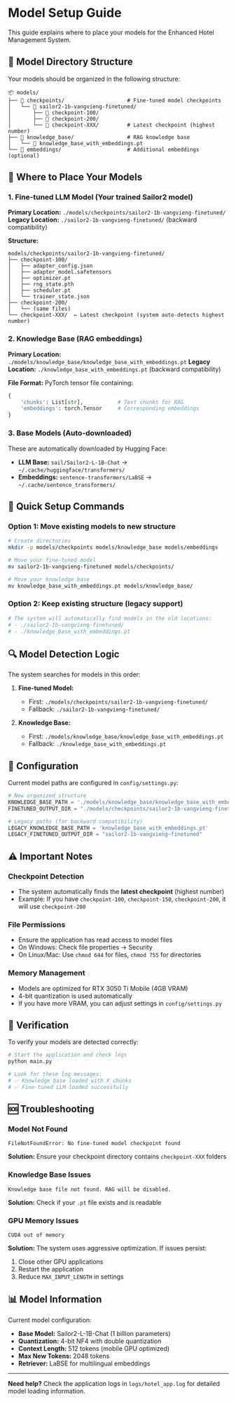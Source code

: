 # Model Setup Guide

This guide explains where to place your models for the Enhanced Hotel Management System.

## 📁 Model Directory Structure

Your models should be organized in the following structure:

```
📦 models/
├── 📁 checkpoints/                    # Fine-tuned model checkpoints
│   └── 📁 sailor2-1b-vangvieng-finetuned/
│       ├── 📁 checkpoint-100/
│       ├── 📁 checkpoint-200/
│       └── 📁 checkpoint-XXX/         # Latest checkpoint (highest number)
├── 📁 knowledge_base/                 # RAG knowledge base
│   └── 📄 knowledge_base_with_embeddings.pt
└── 📁 embeddings/                     # Additional embeddings (optional)
```

## 🎯 **Where to Place Your Models**

### 1. **Fine-tuned LLM Model** (Your trained Sailor2 model)

**Primary Location:** `./models/checkpoints/sailor2-1b-vangvieng-finetuned/`
**Legacy Location:** `./sailor2-1b-vangvieng-finetuned/` (backward compatibility)

**Structure:**
```
models/checkpoints/sailor2-1b-vangvieng-finetuned/
├── checkpoint-100/
│   ├── adapter_config.json
│   ├── adapter_model.safetensors
│   ├── optimizer.pt
│   ├── rng_state.pth
│   ├── scheduler.pt
│   └── trainer_state.json
├── checkpoint-200/
│   └── (same files)
└── checkpoint-XXX/  ← Latest checkpoint (system auto-detects highest number)
```

### 2. **Knowledge Base** (RAG embeddings)

**Primary Location:** `./models/knowledge_base/knowledge_base_with_embeddings.pt`
**Legacy Location:** `./knowledge_base_with_embeddings.pt` (backward compatibility)

**File Format:** PyTorch tensor file containing:
```python
{
    'chunks': List[str],           # Text chunks for RAG
    'embeddings': torch.Tensor     # Corresponding embeddings
}
```

### 3. **Base Models** (Auto-downloaded)

These are automatically downloaded by Hugging Face:
- **LLM Base:** `sail/Sailor2-L-1B-Chat` → `~/.cache/huggingface/transformers/`
- **Embeddings:** `sentence-transformers/LaBSE` → `~/.cache/sentence_transformers/`

## 🚀 **Quick Setup Commands**

### Option 1: Move existing models to new structure
```bash
# Create directories
mkdir -p models/checkpoints models/knowledge_base models/embeddings

# Move your fine-tuned model
mv sailor2-1b-vangvieng-finetuned models/checkpoints/

# Move your knowledge base
mv knowledge_base_with_embeddings.pt models/knowledge_base/
```

### Option 2: Keep existing structure (legacy support)
```bash
# The system will automatically find models in the old locations:
# - ./sailor2-1b-vangvieng-finetuned/
# - ./knowledge_base_with_embeddings.pt
```

## 🔍 **Model Detection Logic**

The system searches for models in this order:

1. **Fine-tuned Model:**
   - First: `./models/checkpoints/sailor2-1b-vangvieng-finetuned/`
   - Fallback: `./sailor2-1b-vangvieng-finetuned/`

2. **Knowledge Base:**
   - First: `./models/knowledge_base/knowledge_base_with_embeddings.pt`
   - Fallback: `./knowledge_base_with_embeddings.pt`

## 📝 **Configuration**

Current model paths are configured in `config/settings.py`:

```python
# New organized structure
KNOWLEDGE_BASE_PATH = './models/knowledge_base/knowledge_base_with_embeddings.pt'
FINETUNED_OUTPUT_DIR = "./models/checkpoints/sailor2-1b-vangvieng-finetuned"

# Legacy paths (for backward compatibility)
LEGACY_KNOWLEDGE_BASE_PATH = 'knowledge_base_with_embeddings.pt'
LEGACY_FINETUNED_OUTPUT_DIR = "sailor2-1b-vangvieng-finetuned"
```

## ⚠️ **Important Notes**

### Checkpoint Detection
- The system automatically finds the **latest checkpoint** (highest number)
- Example: If you have `checkpoint-100`, `checkpoint-150`, `checkpoint-200`, it will use `checkpoint-200`

### File Permissions
- Ensure the application has read access to model files
- On Windows: Check file properties → Security
- On Linux/Mac: Use `chmod 644` for files, `chmod 755` for directories

### Memory Management
- Models are optimized for RTX 3050 Ti Mobile (4GB VRAM)
- 4-bit quantization is used automatically
- If you have more VRAM, you can adjust settings in `config/settings.py`

## 🔧 **Verification**

To verify your models are detected correctly:

```bash
# Start the application and check logs
python main.py

# Look for these log messages:
# ✅ Knowledge base loaded with X chunks
# ✅ Fine-tuned LLM loaded successfully
```

## 🆘 **Troubleshooting**

### Model Not Found
```
FileNotFoundError: No fine-tuned model checkpoint found
```
**Solution:** Ensure your checkpoint directory contains `checkpoint-XXX` folders

### Knowledge Base Issues
```
Knowledge base file not found. RAG will be disabled.
```
**Solution:** Check if your `.pt` file exists and is readable

### GPU Memory Issues
```
CUDA out of memory
```
**Solution:** The system uses aggressive optimization. If issues persist:
1. Close other GPU applications
2. Restart the application
3. Reduce `MAX_INPUT_LENGTH` in settings

## 📊 **Model Information**

Current model configuration:
- **Base Model:** Sailor2-L-1B-Chat (1 billion parameters)
- **Quantization:** 4-bit NF4 with double quantization
- **Context Length:** 512 tokens (mobile GPU optimized)
- **Max New Tokens:** 2048 tokens
- **Retriever:** LaBSE for multilingual embeddings

---

**Need help?** Check the application logs in `logs/hotel_app.log` for detailed model loading information.
